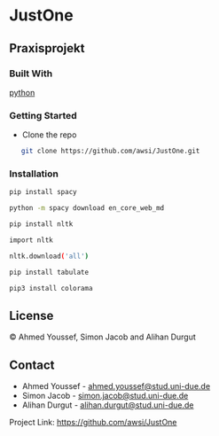 # JustOne
## Praxisprojekt

### Built With
[python](https://www.python.org/)

### Getting Started
* Clone the repo
```sh
   git clone https://github.com/awsi/JustOne.git
   ```
### Installation
```sh
pip install spacy
```

```sh
python -m spacy download en_core_web_md
```

```sh
pip install nltk
```

```sh
import nltk
```

```sh
nltk.download('all')
```

```sh
pip install tabulate
```

```sh
pip3 install colorama
```

## License

© Ahmed Youssef, Simon Jacob and Alihan Durgut

## Contact

* Ahmed Youssef - ahmed.youssef@stud.uni-due.de
* Simon Jacob - simon.jacob@stud.uni-due.de
* Alihan Durgut - alihan.durgut@stud.uni-due.de

Project Link:
https://github.com/awsi/JustOne
